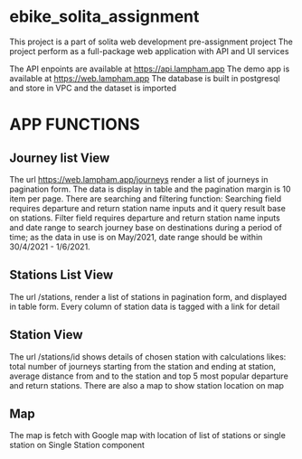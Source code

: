 # ebike_solita_assignment

This project is a part of solita web development pre-assignment project
The project perform as a full-package web application with API and UI services

The API enpoints are available at https://api.lampham.app
The demo app is available at https://web.lampham.app
The database is built in postgresql and store in VPC and the dataset is imported

# APP FUNCTIONS

## Journey list View

The url https://web.lampham.app/journeys render a list of journeys in pagination form. The data is display in table and the pagination margin is 10 item per page.
There are searching and filtering function:
Searching field requires departure and return station name inputs and it query result base on stations.
Filter field requires departure and return station name inputs and date range to search journey base on destinations during a period of time; as the data in use is on May/2021, date range should be within 30/4/2021 - 1/6/2021.

## Stations List View

The url /stations, render a list of stations in pagination form, and displayed in table form. Every column of station data is tagged with a link for detail

## Station View

The url /stations/id shows details of chosen station with calculations likes: total number of journeys starting from the station and ending at station, average distance from and to the station and top 5 most popular departure and return stations. There are also a map to show station location on map

## Map

The map is fetch with Google map with location of list of stations or single station on Single Station component
